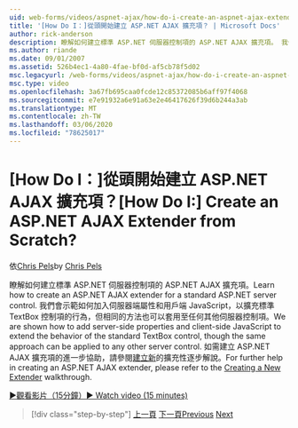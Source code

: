 ```yaml
---
uid: web-forms/videos/aspnet-ajax/how-do-i-create-an-aspnet-ajax-extender-from-scratch
title: '[How Do I：]從頭開始建立 ASP.NET AJAX 擴充項？ | Microsoft Docs'
author: rick-anderson
description: 瞭解如何建立標準 ASP.NET 伺服器控制項的 ASP.NET AJAX 擴充項。 我們會示範如何加入伺服器端屬性和用戶端 JavaScript 。
ms.author: riande
ms.date: 09/01/2007
ms.assetid: 526b4ec1-4a80-4fae-bf0d-af5cb78f5d02
msc.legacyurl: /web-forms/videos/aspnet-ajax/how-do-i-create-an-aspnet-ajax-extender-from-scratch
msc.type: video
ms.openlocfilehash: 3a67fb695caa0fcde12c85372085b6aff97f4068
ms.sourcegitcommit: e7e91932a6e91a63e2e46417626f39d6b244a3ab
ms.translationtype: MT
ms.contentlocale: zh-TW
ms.lasthandoff: 03/06/2020
ms.locfileid: "78625017"
---
```

# <a name="how-do-i-create-an-aspnet-ajax-extender-from-scratch"></a><span data-ttu-id="27b6b-105">[How Do I：]從頭開始建立 ASP.NET AJAX 擴充項？</span><span class="sxs-lookup"><span data-stu-id="27b6b-105">[How Do I:] Create an ASP.NET AJAX Extender from Scratch?</span></span>

<span data-ttu-id="27b6b-106">依[Chris Pels](https://twitter.com/chrispels)</span><span class="sxs-lookup"><span data-stu-id="27b6b-106">by [Chris Pels](https://twitter.com/chrispels)</span></span>

<span data-ttu-id="27b6b-107">瞭解如何建立標準 ASP.NET 伺服器控制項的 ASP.NET AJAX 擴充項。</span><span class="sxs-lookup"><span data-stu-id="27b6b-107">Learn how to create an ASP.NET AJAX extender for a standard ASP.NET server control.</span></span> <span data-ttu-id="27b6b-108">我們會示範如何加入伺服器端屬性和用戶端 JavaScript，以擴充標準 TextBox 控制項的行為，但相同的方法也可以套用至任何其他伺服器控制項。</span><span class="sxs-lookup"><span data-stu-id="27b6b-108">We are shown how to add server-side properties and client-side JavaScript to extend the behavior of the standard TextBox control, though the same approach can be applied to any other server control.</span></span> <span data-ttu-id="27b6b-109">如需建立 ASP.NET AJAX 擴充項的進一步協助，請參閱[建立新](../../overview/ajax-control-toolkit/getting-started/creating-a-custom-ajax-control-toolkit-control-extender-cs.md)的擴充性逐步解說。</span><span class="sxs-lookup"><span data-stu-id="27b6b-109">For further help in creating an ASP.NET AJAX extender, please refer to the [Creating a New Extender](../../overview/ajax-control-toolkit/getting-started/creating-a-custom-ajax-control-toolkit-control-extender-cs.md) walkthrough.</span></span>

[<span data-ttu-id="27b6b-110">&#9654;觀看影片（15分鐘）</span><span class="sxs-lookup"><span data-stu-id="27b6b-110">&#9654; Watch video (15 minutes)</span></span>](https://channel9.msdn.com/Blogs/ASP-NET-Site-Videos/how-do-i-create-an-aspnet-ajax-extender-from-scratch)

> [!div class="step-by-step"]
> <span data-ttu-id="27b6b-111">[上一頁](how-do-i-trigger-an-updatepanel-refresh-from-a-dropdownlist-control.md)
> [下一頁](how-do-i-build-custom-server-controls-that-work-with-or-without-aspnet-ajax.md)</span><span class="sxs-lookup"><span data-stu-id="27b6b-111">[Previous](how-do-i-trigger-an-updatepanel-refresh-from-a-dropdownlist-control.md)
[Next](how-do-i-build-custom-server-controls-that-work-with-or-without-aspnet-ajax.md)</span></span>
